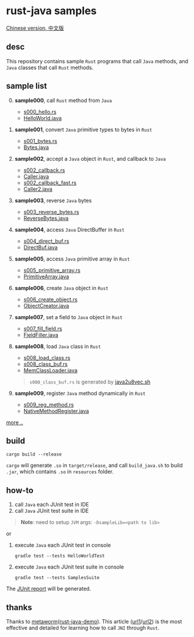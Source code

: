 # rust-java samples

[Chinese version, 中文版](README_cn.md)

## desc

This repository contains sample `Rust` programs that call `Java` methods, and `Java` classes that call `Rust` methods.

## sample list

0. **sample000**, call `Rust` method from `Java`

   - [s000_hello.rs](sample/src/samples/s000_hello.rs)
   - [HelloWorld.java](sample4j/src/main/java/sample/s000/HelloWorld.java)

1. **sample001**, convert `Java` primitive types to bytes in `Rust`

   - [s001_bytes.rs](sample/src/samples/s001_bytes.rs)
   - [Bytes.java](sample4j/src/main/java/sample/s001/Bytes.java)

2. **sample002**, accept a `Java` object in `Rust`, and callback to `Java`

   - [s002_callback.rs](sample/src/samples/s002_callback.rs)
   - [Caller.java](sample4j/src/main/java/sample/s002/Caller.java)
   - [s002_callback_fast.rs](sample/src/samples/s002_callback_fast.rs)
   - [Caller2.java](sample4j/src/main/java/sample/s002/Caller2.java)

3. **sample003**, reverse `Java` bytes

   - [s003_reverse_bytes.rs](sample/src/samples/s003_reverse_bytes.rs)
   - [ReverseBytes.java](sample4j/src/main/java/sample/s003/ReverseBytes.java)

4. **sample004**, access `Java` DirectBuffer in `Rust`

   - [s004_direct_buf.rs](sample/src/samples/s004_direct_buf.rs)
   - [DirectBuf.java](sample4j/src/main/java/sample/s004/DirectBuf.java)

5. **sample005**, access `Java` primitive array in `Rust`

   - [s005_primitive_array.rs](sample/src/samples/s005_primitive_array.rs)
   - [PrimitiveArray.java](sample4j/src/main/java/sample/s005/PrimitiveArray.java)

6. **sample006**, create `Java` object in `Rust`

   - [s006_create_object.rs](sample/src/samples/s006_create_object.rs)
   - [ObjectCreator.java](sample4j/src/main/java/sample/s006/ObjectCreator.java)

7. **sample007**, set a field to `Java` object in `Rust`

   - [s007_fill_field.rs](sample/src/samples/s007_fill_field.rs)
   - [FieldFiller.java](sample4j/src/main/java/sample/s007/FieldFiller.java)

8. **sample008**, load `Java` class in `Rust`

   - [s008_load_class.rs](sample/src/samples/s008_load_class.rs)
   - [s008_class_buf.rs](sample/src/samples/s008_class_buf.rs)
   - [MemClassLoader.java](sample4j/src/main/java/sample/s008/MemClassLoader.java)

   > `s008_class_buf.rs` is generated by [java2u8vec.sh](shell/java2u8vec.sh)

9. **sample009**, register `Java` method dynamically in `Rust`

   - [s009_reg_method.rs](sample/src/samples/s009_reg_method.rs)
   - [NativeMethodRegister.java](sample4j/src/main/java/sample/s009/NativeMethodRegister.java)

[more ..](doc/sample_list.md)

## build

```shell
cargo build --release
```

`cargo` will generate `.so` in `target/release`, and call `build_java.sh` to build `.jar`, which contains `.so` in `resources` folder.

## how-to

1. call `Java` each JUnit test in IDE
2. call `Java` JUnit test suite in IDE

> **Note**: need to setup `JVM` args: `-DsampleLib=<path to lib>`

or

1. execute `Java` each JUnit test in console

    ```shell
    gradle test --tests HelloWorldTest
    ```

2. execute `Java` each JUnit test suite in console

    ```shell
    gradle test --tests SamplesSuite
    ```

The [JUnit report](sample4j/build/reports/tests/test/index.html) will be generated.

## thanks

Thanks to [metaworm](https://github.com/metaworm)([rust-java-demo](https://github.com/metaworm/rust-java-demo)). This article ([url1](https://zhuanlan.zhihu.com/p/568062165)/[url2](https://rustcc.cn/article?id=4ca84a67-d972-4460-912e-a297ec5edc0a)) is the most effective and detailed for learning how to call `JNI` through `Rust`.
